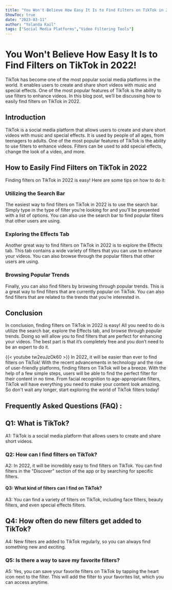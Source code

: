 ```yaml
---
title: "You Won't Believe How Easy It Is to Find Filters on TikTok in 2022!"
ShowToc: true 
date: "2023-03-11"
author: "Yolanda Kail" 
tags: ["Social Media Platforms","Video Filtering Tools"]
---
```

# You Won't Believe How Easy It Is to Find Filters on TikTok in 2022! 

TikTok has become one of the most popular social media platforms in the world. It enables users to create and share short videos with music and special effects. One of the most popular features of TikTok is the ability to use filters to enhance videos. In this blog post, we’ll be discussing how to easily find filters on TikTok in 2022. 

## Introduction 

TikTok is a social media platform that allows users to create and share short videos with music and special effects. It is used by people of all ages, from teenagers to adults. One of the most popular features of TikTok is the ability to use filters to enhance videos. Filters can be used to add special effects, change the look of a video, and more. 

## How to Easily Find Filters on TikTok in 2022 

Finding filters on TikTok in 2022 is easy! Here are some tips on how to do it: 

### Utilizing the Search Bar 

The easiest way to find filters on TikTok in 2022 is to use the search bar. Simply type in the type of filter you’re looking for and you’ll be presented with a list of options. You can also use the search bar to find popular filters that other users are using. 

### Exploring the Effects Tab 

Another great way to find filters on TikTok in 2022 is to explore the Effects tab. This tab contains a wide variety of filters that you can use to enhance your videos. You can also browse through the popular filters that other users are using. 

### Browsing Popular Trends 

Finally, you can also find filters by browsing through popular trends. This is a great way to find filters that are currently popular on TikTok. You can also find filters that are related to the trends that you’re interested in. 

## Conclusion 

In conclusion, finding filters on TikTok in 2022 is easy! All you need to do is utilize the search bar, explore the Effects tab, and browse through popular trends. Doing so will allow you to find filters that are perfect for enhancing your videos. The best part is that it’s completely free and you don’t need to be an expert to do it.

{{< youtube tw2euJzOk60 >}} 
In 2022, it will be easier than ever to find filters on TikTok! With the recent advancements in technology and the rise of user-friendly platforms, finding filters on TikTok will be a breeze. With the help of a few simple steps, users will be able to find the perfect filter for their content in no time. From facial recognition to age-appropriate filters, TikTok will have everything you need to make your content look amazing. So don't wait any longer, start exploring the world of TikTok filters today!

## Frequently Asked Questions (FAQ) :
<h2>Q1: What is TikTok?</h2>

A1: TikTok is a social media platform that allows users to create and share short videos.

<h3>Q2: How can I find filters on TikTok?</h3>

A2: In 2022, it will be incredibly easy to find filters on TikTok. You can find filters in the "Discover" section of the app or by searching for specific filters.

<h4>Q3: What kind of filters can I find on TikTok?</h4>

A3: You can find a variety of filters on TikTok, including face filters, beauty filters, and even special effects filters.

<h2>Q4: How often do new filters get added to TikTok?</h2>

A4: New filters are added to TikTok regularly, so you can always find something new and exciting.

<h3>Q5: Is there a way to save my favorite filters?</h3>

A5: Yes, you can save your favorite filters on TikTok by tapping the heart icon next to the filter. This will add the filter to your favorites list, which you can access anytime.


